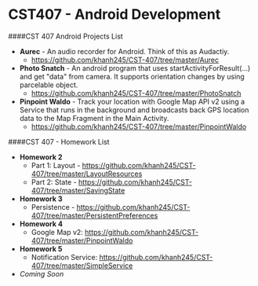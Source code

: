 CST407 - Android Development
========

####CST 407 Android Projects List
  - **Aurec**           - An audio recorder for Android. Think of this as Audactiy.
    * https://github.com/khanh245/CST-407/tree/master/Aurec
  - **Photo Snatch**    - An android program that uses startActivityForResult(...) and get "data" from camera. It supports   orientation                              changes by using parcelable object.
    * https://github.com/khanh245/CST-407/tree/master/PhotoSnatch
  - **Pinpoint Waldo**  - Track your location with Google Map API v2 using a Service that runs in the background and broadcasts back GPS location data to the Map Fragment in the Main Activity.
    * https://github.com/khanh245/CST-407/tree/master/PinpointWaldo

####CST 407 - Homework List
  - **Homework 2**
    * Part 1: Layout - https://github.com/khanh245/CST-407/tree/master/LayoutResources
    * Part 2: State - https://github.com/khanh245/CST-407/tree/master/SavingState
  - **Homework 3**
    * Persistence - https://github.com/khanh245/CST-407/tree/master/PersistentPreferences
  - **Homework 4**
    * Google Map v2: https://github.com/khanh245/CST-407/tree/master/PinpointWaldo
  - **Homework 5**
    * Notification Service: https://github.com/khanh245/CST-407/tree/master/SimpleService
  - *Coming Soon*
